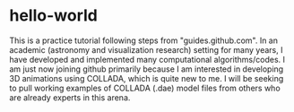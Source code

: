 # hello-world
This is a practice tutorial following steps from "guides.github.com".
In an academic (astronomy and visualization research) setting for many years, I have developed and implemented many computational algorithms/codes.  I am just now joining github primarily because I am interested in developing 3D animations using COLLADA, which is quite new to me.  I will be seeking to pull working examples of COLLADA (.dae) model files from others who are already experts in this arena.
